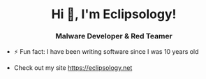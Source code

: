 <h1 align="center">Hi 👋, I'm Eclipsology!</h1>
<h3 align="center">Malware Developer & Red Teamer</h3>

- ⚡ Fun fact: I have been writing software since I was 10 years old

- Check out my site https://eclipsology.net
